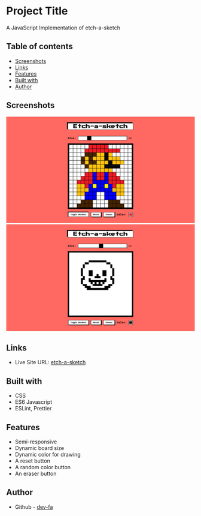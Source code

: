 # Project Title

A JavaScript Implementation of etch-a-sketch

## Table of contents

- [Screenshots](#screenshots)
- [Links](#links)
- [Features](#features)
- [Built with](#built-with)
- [Author](#author)

## Screenshots

![Desktop View Light](./desktop-preview-borders.png 'Desktop Borders')
![Desktop View Dark](./desktop-preview-noborders.png 'Desktop No Borders')

## Links

- Live Site URL: [etch-a-sketch](https://dev-fa.github.io/etch-a-sketch/)

## Built with

- CSS
- ES6 Javascript
- ESLint, Prettier

## Features

- Semi-responsive
- Dynamic board size
- Dynamic color for drawing
- A reset button
- A random color button
- An eraser button

## Author

- Github - [dev-fa](https://github.com/dev-fa)
